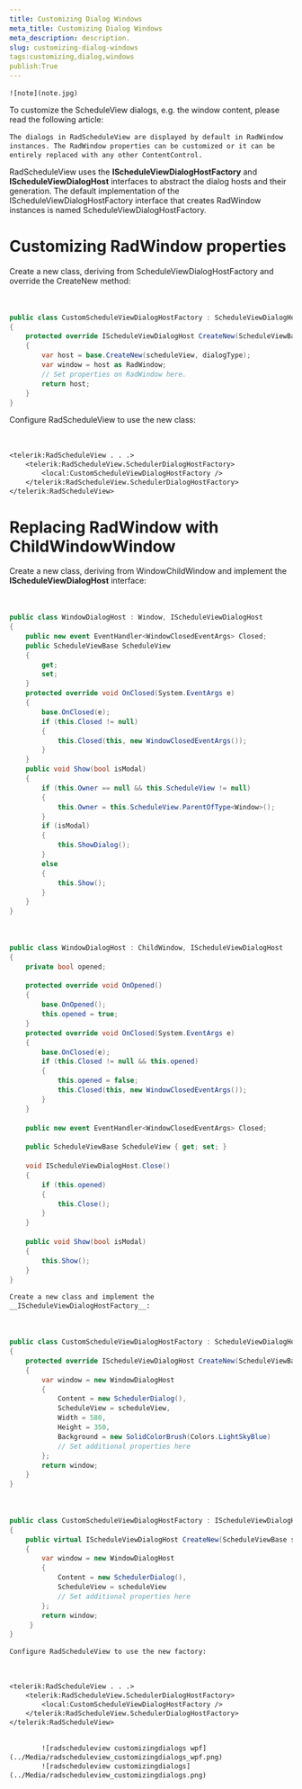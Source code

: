 ```yaml
---
title: Customizing Dialog Windows
meta_title: Customizing Dialog Windows
meta_description: description.
slug: customizing-dialog-windows
tags:customizing,dialog,windows
publish:True
---
```


    ![note](note.jpg)
    	

To customize the ScheduleView dialogs, e.g. the window content, please read the following article:
  		[](85B3264C-F847-4860-95E8-45BD51423977)


	The dialogs in RadScheduleView are displayed by default in RadWindow instances. The RadWindow properties can be customized or it can be entirely replaced with any other ContentControl.
RadScheduleView uses the __IScheduleViewDialogHostFactory__ and __IScheduleViewDialogHost__ interfaces to abstract the dialog hosts and their generation. The default implementation of the IScheduleViewDialogHostFactory interface that creates RadWindow instances is named ScheduleViewDialogHostFactory.


# Customizing RadWindow properties

Create a new class, deriving from ScheduleViewDialogHostFactory and override the CreateNew method:

```C#


public class CustomScheduleViewDialogHostFactory : ScheduleViewDialogHostFactory
{
    protected override IScheduleViewDialogHost CreateNew(ScheduleViewBase scheduleView, DialogType dialogType)
    {
        var host = base.CreateNew(scheduleView, dialogType);
        var window = host as RadWindow;
        // Set properties on RadWindow here.
        return host;
    }
}

```



Configure RadScheduleView to use the new class:

```XAML


<telerik:RadScheduleView . . .>
	<telerik:RadScheduleView.SchedulerDialogHostFactory>
		<local:CustomScheduleViewDialogHostFactory />
	</telerik:RadScheduleView.SchedulerDialogHostFactory>
</telerik:RadScheduleView>

```



# Replacing RadWindow with ChildWindowWindow

Create a new class, deriving from WindowChildWindow and implement the __IScheduleViewDialogHost__ interface:
    

```C#


public class WindowDialogHost : Window, IScheduleViewDialogHost
{
	public new event EventHandler<WindowClosedEventArgs> Closed;
	public ScheduleViewBase ScheduleView
	{
		get;
		set;
	}
	protected override void OnClosed(System.EventArgs e)
	{
		base.OnClosed(e);
		if (this.Closed != null)
		{
			this.Closed(this, new WindowClosedEventArgs());
		}
	}
	public void Show(bool isModal)
	{
		if (this.Owner == null && this.ScheduleView != null)
		{
			this.Owner = this.ScheduleView.ParentOfType<Window>();
		}
		if (isModal)
		{
			this.ShowDialog();
		}
		else
		{
			this.Show();
		}
	}
}

```



```C#


public class WindowDialogHost : ChildWindow, IScheduleViewDialogHost
{
	private bool opened;
		
	protected override void OnOpened()
	{
		base.OnOpened();
		this.opened = true;
	}
	protected override void OnClosed(System.EventArgs e)
	{
		base.OnClosed(e);
		if (this.Closed != null && this.opened)
		{
			this.opened = false;
			this.Closed(this, new WindowClosedEventArgs());
		}
	}

	public new event EventHandler<WindowClosedEventArgs> Closed;

	public ScheduleViewBase ScheduleView { get; set; }

	void IScheduleViewDialogHost.Close()
	{
		if (this.opened)
		{
			this.Close();
		}
	}

	public void Show(bool isModal)
	{
		this.Show();
	}
}

```




    Create a new class and implement the __IScheduleViewDialogHostFactory__:
    

```C#


public class CustomScheduleViewDialogHostFactory : ScheduleViewDialogHostFactory
{
    protected override IScheduleViewDialogHost CreateNew(ScheduleViewBase scheduleView, DialogType dialogType)
    {
        var window = new WindowDialogHost
        {
            Content = new SchedulerDialog(),
            ScheduleView = scheduleView, 
            Width = 580,
            Height = 350,
            Background = new SolidColorBrush(Colors.LightSkyBlue)
            // Set additional properties here
        };
        return window;
    }
}


```



```C#


public class CustomScheduleViewDialogHostFactory : IScheduleViewDialogHostFactory
{
    public virtual IScheduleViewDialogHost CreateNew(ScheduleViewBase scheduleView, DialogType dialogType)
    {
        var window = new WindowDialogHost
        {
            Content = new SchedulerDialog(),
            ScheduleView = scheduleView
            // Set additional properties here
        };
        return window;
     }    
}

```




    Configure RadScheduleView to use the new factory:
    

```XAML


<telerik:RadScheduleView . . .>
	<telerik:RadScheduleView.SchedulerDialogHostFactory>
		<local:CustomScheduleViewDialogHostFactory />
	</telerik:RadScheduleView.SchedulerDialogHostFactory>
</telerik:RadScheduleView>

```

         
      		![radscheduleview customizingdialogs wpf](../Media/radscheduleview_customizingdialogs_wpf.png)         
      		![radscheduleview customizingdialogs](../Media/radscheduleview_customizingdialogs.png)
